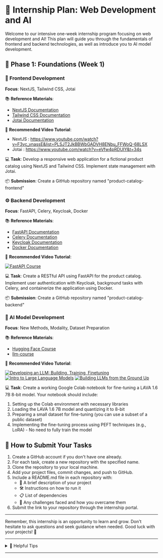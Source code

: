 # 🚀 Internship Plan: Web Development and AI

Welcome to our intensive one-week internship program focusing on web development and AI! This plan will guide you through the fundamentals of frontend and backend technologies, as well as introduce you to AI model development.

## 📅 Phase 1: Foundations (Week 1)

### 🎨 Frontend Development
**Focus**: NextJS, Tailwind CSS, Jotai

📚 **Reference Materials**:
- [NextJS Documentation](https://nextjs.org/docs)
- [Tailwind CSS Documentation](https://tailwindcss.com/docs)
- [Jotai Documentation](https://jotai.org/)

🎥 **Recommended Video Tutorial**:

- NextJS : https://www.youtube.com/watch?v=F3vc_vnassE&list=PLSJT2JkBBWbGADVH8ENbu_FFWoQ-68LSX
- Jotai : https://www.youtube.com/watch?v=eVfw4pRDUIY&t=34s

💻 **Task**: Develop a responsive web application for a fictional product catalog using NextJS and Tailwind CSS. Implement state management with Jotai.

📦 **Submission**: Create a GitHub repository named "product-catalog-frontend"

### ⚙️ Backend Development
**Focus**: FastAPI, Celery, Keycloak, Docker

📚 **Reference Materials**:
- [FastAPI Documentation](https://fastapi.tiangolo.com/)
- [Celery Documentation](https://docs.celeryproject.org/en/stable/getting-started/introduction.html)
- [Keycloak Documentation](https://www.keycloak.org/documentation)
- [Docker Documentation](https://docs.docker.com/get-started/)

🎥 **Recommended Video Tutorial**:

[![FastAPI Course](https://img.youtube.com/vi/7t2alSnE2-I/0.jpg)](https://www.youtube.com/watch?v=7t2alSnE2-I "FastAPI Course")

💻 **Task**: Create a RESTful API using FastAPI for the product catalog. Implement user authentication with Keycloak, background tasks with Celery, and containerize the application using Docker.

📦 **Submission**: Create a GitHub repository named "product-catalog-backend"

### 🧠 AI Model Development
**Focus**: New Methods, Modality, Dataset Preparation

📚 **Reference Materials**:
- [Hugging Face Course](https://huggingface.co/course/chapter1/1)
- [llm-course](https://github.com/mlabonne/llm-course)

🎥 **Recommended Video Tutorial**:

[![Developing an LLM: Building, Training, Finetuning](https://img.youtube.com/vi/kPGTx4wcm_w/0.jpg)](https://www.youtube.com/watch?v=kPGTx4wcm_w)
[![Intro to Large Language Models](https://img.youtube.com/vi/zjkBMFhNj_g/0.jpg)](https://www.youtube.com/watch?v=zjkBMFhNj_g)
[![Building LLMs from the Ground Up](https://img.youtube.com/vi/quh7z1q7-uc/0.jpg)](https://www.youtube.com/watch?v=quh7z1q7-uc)


💻 **Task**: Create a working Google Colab notebook for fine-tuning a LAVA 1.6 7B 8-bit model. Your notebook should include:

1. Setting up the Colab environment with necessary libraries
2. Loading the LAVA 1.6 7B model and quantizing it to 8-bit
3. Preparing a small dataset for fine-tuning (you can use a subset of a public dataset)
4. Implementing the fine-tuning process using PEFT techniques (e.g., LoRA) - No need to fully train the model
   
## 📝 How to Submit Your Tasks

1. Create a GitHub account if you don't have one already.
2. For each task, create a new repository with the specified name.
3. Clone the repository to your local machine.
4. Add your project files, commit changes, and push to GitHub.
5. Include a README.md file in each repository with:
   - 📄 A brief description of your project
   - 🛠️ Instructions on how to run it
   - 📋 List of dependencies
   - 🚧 Any challenges faced and how you overcame them
6. Submit the link to your repository through the internship portal.

---

Remember, this internship is an opportunity to learn and grow. Don't hesitate to ask questions and seek guidance when needed. Good luck with your projects! 🌟

---

<details>
<summary>📌 Helpful Tips</summary>

- Commit your code frequently and write meaningful commit messages.
- Use branching strategies for different features or experiments.
- Document your code as you go - your future self will thank you!
- Don't be afraid to explore beyond the provided materials. Curiosity is key in tech!
- Balance your time between learning and doing. Both are crucial for your growth.

</details>

---
